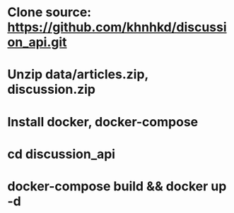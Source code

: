 # Clone source: https://github.com/khnhkd/discussion_api.git
# Unzip data/articles.zip, discussion.zip
# Install docker, docker-compose
# cd discussion_api
# docker-compose build && docker up -d
